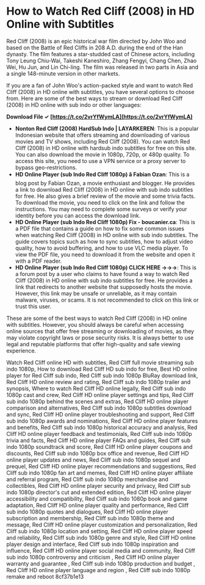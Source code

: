 # How to Watch Red Cliff (2008) in HD Online with Subtitles
 
Red Cliff (2008) is an epic historical war film directed by John Woo and based on the Battle of Red Cliffs in 208 A.D. during the end of the Han dynasty. The film features a star-studded cast of Chinese actors, including Tony Leung Chiu-Wai, Takeshi Kaneshiro, Zhang Fengyi, Chang Chen, Zhao Wei, Hu Jun, and Lin Chi-ling. The film was released in two parts in Asia and a single 148-minute version in other markets.
 
If you are a fan of John Woo's action-packed style and want to watch Red Cliff (2008) in HD online with subtitles, you have several options to choose from. Here are some of the best ways to stream or download Red Cliff (2008) in HD online with sub indo or other languages:
 
**Download File ✓ [https://t.co/2vrYfWymLA](https://t.co/2vrYfWymLA)**


 
- **Nonton Red Cliff (2008) HardSub Indo | LAYARKEREN**: This is a popular Indonesian website that offers streaming and downloading of various movies and TV shows, including Red Cliff (2008). You can watch Red Cliff (2008) in HD online with hardsub indo subtitles for free on this site. You can also download the movie in 1080p, 720p, or 480p quality. To access this site, you need to use a VPN service or a proxy server to bypass geo-restrictions.
- **HD Online Player (sub Indo Red Cliff 1080p) â Fabian Ozan**: This is a blog post by Fabian Ozan, a movie enthusiast and blogger. He provides a link to download Red Cliff (2008) in HD online with sub indo subtitles for free. He also gives a brief review of the movie and some trivia facts. To download the movie, you need to click on the link and follow the instructions. You may need to complete some surveys or verify your identity before you can access the download link.
- **HD Online Player (sub Indo Red Cliff 1080p) Fix - boucanier.ca**: This is a PDF file that contains a guide on how to fix some common issues when watching Red Cliff (2008) in HD online with sub indo subtitles. The guide covers topics such as how to sync subtitles, how to adjust video quality, how to avoid buffering, and how to use VLC media player. To view the PDF file, you need to download it from the website and open it with a PDF reader.
- **HD Online Player (sub Indo Red Cliff 1080p) CLICK HERE ->->->**: This is a forum post by a user who claims to have found a way to watch Red Cliff (2008) in HD online with sub indo subtitles for free. He provides a link that redirects to another website that supposedly hosts the movie. However, this link may be unsafe or unreliable, as it may contain malware, viruses, or scams. It is not recommended to click on this link or trust this user.

These are some of the best ways to watch Red Cliff (2008) in HD online with subtitles. However, you should always be careful when accessing online sources that offer free streaming or downloading of movies, as they may violate copyright laws or pose security risks. It is always better to use legal and reputable platforms that offer high-quality and safe viewing experience.
 
Watch Red Cliff online HD with subtitles,  Red Cliff full movie streaming sub indo 1080p,  How to download Red Cliff HD sub indo for free,  Best HD online player for Red Cliff sub indo,  Red Cliff sub indo 1080p BluRay download link,  Red Cliff HD online review and rating,  Red Cliff sub indo 1080p trailer and synopsis,  Where to watch Red Cliff HD online legally,  Red Cliff sub indo 1080p cast and crew,  Red Cliff HD online player settings and tips,  Red Cliff sub indo 1080p behind the scenes and extras,  Red Cliff HD online player comparison and alternatives,  Red Cliff sub indo 1080p subtitles download and sync,  Red Cliff HD online player troubleshooting and support,  Red Cliff sub indo 1080p awards and nominations,  Red Cliff HD online player features and benefits,  Red Cliff sub indo 1080p historical accuracy and analysis,  Red Cliff HD online player feedback and testimonials,  Red Cliff sub indo 1080p trivia and facts,  Red Cliff HD online player FAQs and guides,  Red Cliff sub indo 1080p soundtrack and score,  Red Cliff HD online player coupons and discounts,  Red Cliff sub indo 1080p box office and revenue,  Red Cliff HD online player updates and news,  Red Cliff sub indo 1080p sequel and prequel,  Red Cliff HD online player recommendations and suggestions,  Red Cliff sub indo 1080p fan art and memes,  Red Cliff HD online player affiliate and referral program,  Red Cliff sub indo 1080p merchandise and collectibles,  Red Cliff HD online player security and privacy,  Red Cliff sub indo 1080p director's cut and extended edition,  Red Cliff HD online player accessibility and compatibility,  Red Cliff sub indo 1080p book and game adaptation,  Red Cliff HD online player quality and performance,  Red Cliff sub indo 1080p quotes and dialogues,  Red Cliff HD online player subscription and membership,  Red Cliff sub indo 1080p theme and message,  Red Cliff HD online player customization and personalization,  Red Cliff sub indo 1080p location and setting,  Red Cliff HD online player speed and reliability,  Red Cliff sub indo 1080p genre and style,  Red Cliff HD online player design and interface,  Red Cliff sub indo 1080p inspiration and influence,  Red Cliff HD online player social media and community,  Red Cliff sub indo 1080p controversy and criticism ,  Red Cliff HD online player warranty and guarantee ,  Red Cliff sub indo 1080p production and budget ,  Red Cliff HD online player language and region ,  Red Cliff sub indo 1080p remake and reboot
 8cf37b1e13
 
